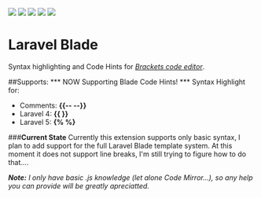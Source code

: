 [<img src="http://img.shields.io/badge/version-0.2.1-green.svg?style=flat-square">](#)
[<img src="http://img.shields.io/badge/Code-Highlight-yellow.svg?style=flat-square">](#)
[<img src="http://img.shields.io/badge/Code-Hints-orange.svg?style=flat-square">](http://laravel.com/)
[<img src="http://img.shields.io/badge/Laravel-Blade-red.svg?style=flat-square">](http://laravel.com/)
[<img src="http://img.shields.io/badge/Brackets-code editor-blue.svg?style=flat-square">](http://brackets.io/)

Laravel Blade
=============
Syntax highlighting and Code Hints for [*Brackets code editor*](http://brackets.io/).

##Supports:
*** NOW Supporting Blade Code Hints! ***
Syntax Highlight for:

* Comments: **{{-- --}}**
* Laravel 4: **{{  }}**
* Laravel 5: **{%  %}**

###**Current State**
Currently this extension supports only basic syntax, I plan to add support for the full Laravel Blade template system.
At this moment it does not support line breaks, I'm still trying to figure how to do that....

***Note:*** *I only have basic .js knowledge (let alone Code Mirror...), so any help you can provide will be greatly apreciatted.*
